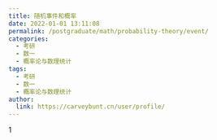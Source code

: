 ```yaml
---
title: 随机事件和概率
date: 2022-01-01 13:11:08
permalink: /postgraduate/math/probability-theory/event/
categories:
  - 考研
  - 数一
  - 概率论与数理统计
tags:
  - 考研
  - 数一
  - 概率论与数理统计
author:
  link: https://carveybunt.cn/user/profile/
---
```

1